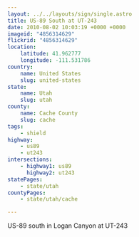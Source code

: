 ```yaml
---
layout: ../../layouts/sign/single.astro
title: US-89 South at UT-243
date: 2010-08-02 10:03:19 +0000 +0000
imageid: "4856314629"
flickrid: "4856314629"
location:
    latitude: 41.962777
    longitude: -111.531786
country:
    name: United States
    slug: united-states
state:
    name: Utah
    slug: utah
county:
    name: Cache County
    slug: cache
tags:
    - shield
highway:
    - us89
    - ut243
intersections:
    - highway1: us89
      highway2: ut243
statePages:
    - state/utah
countyPages:
    - state/utah/cache

---
```

US-89 south in Logan Canyon at UT-243